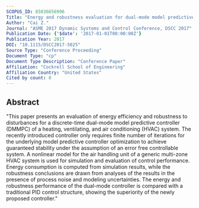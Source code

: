 ```yaml
---
SCOPUS_ID: 85036656996
Title: "Energy and robustness evaluation for dual-mode model predictive control of HVAC systems"
Author: "Cai Z."
Journal: "ASME 2017 Dynamic Systems and Control Conference, DSCC 2017"
Publication Date: {'$date': '2017-01-01T00:00:00Z'}
Publication Year: 2017
DOI: "10.1115/DSCC2017-5025"
Source Type: "Conference Proceeding"
Document Type: "cp"
Document Type Description: "Conference Paper"
Affiliation: "Cockrell School of Engineering"
Affiliation Country: "United States"
Cited by count: 0
---
```


## Abstract
"This paper presents an evaluation of energy efficiency and robustness to disturbances for a discrete-time dual-mode model predictive controller (DMMPC) of a heating, ventilating, and air conditioning (HVAC) system. The recently introduced controller only requires finite number of iterations for the underlying model predictive controller optimization to achieve guaranteed stability under the assumption of an error free controllable system. A nonlinear model for the air handling unit of a generic multi-zone HVAC system is used for simulation and evaluation of control performance. Energy consumption is computed from simulation results, while the robustness conclusions are drawn from analyses of the results in the presence of process noise and modeling uncertainties. The energy and robustness performance of the dual-mode controller is compared with a traditional PID control structure, showing the superiority of the newly proposed controller."
